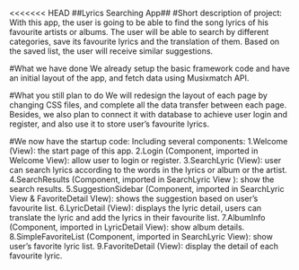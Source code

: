 <<<<<<< HEAD
##Lyrics Searching App##
#Short description of project:
With this app, the user is going to be able to find the song lyrics of his favourite artists or albums. The user will be able to search by different categories, save its favourite lyrics and the translation of them. Based on the saved list, the user will receive similar suggestions. 

#What we have done
We already setup the basic framework code and have an initial layout of the app, and fetch data using Musixmatch API. 

#What you still plan to do
We will redesign the layout of each page by changing CSS files, and complete all the data transfer between each page. Besides, we also plan to connect it with database to achieve user login and register, and also use it to store user’s favourite lyrics.


#We now have the startup code:
Including several components:
1.Welcome (View): the start page of this app.
2.Login (Component, imported in Welcome View): allow user to login or register.
3.SearchLyric (View): user can search lyrics according to the words in the lyrics or album or the artist.
4.SearchResults (Component, imported in SearchLyric View ): show the search results.
5.SuggestionSidebar (Component, imported in SearchLyric View & FavoriteDetail VIew): shows the suggestion based on user’s favourite list.
6.LyricDetail (View): displays the lyric detail, users can translate the lyric and add the lyrics in their favourite list.
7.AlbumInfo (Component, imported in LyricDetail View): show album details.
8.SimpleFavoriteList (Component, imported in SearchLyric View): show user’s favorite lyric list.
9.FavoriteDetail (View): display the detail of each favourite lyric.
